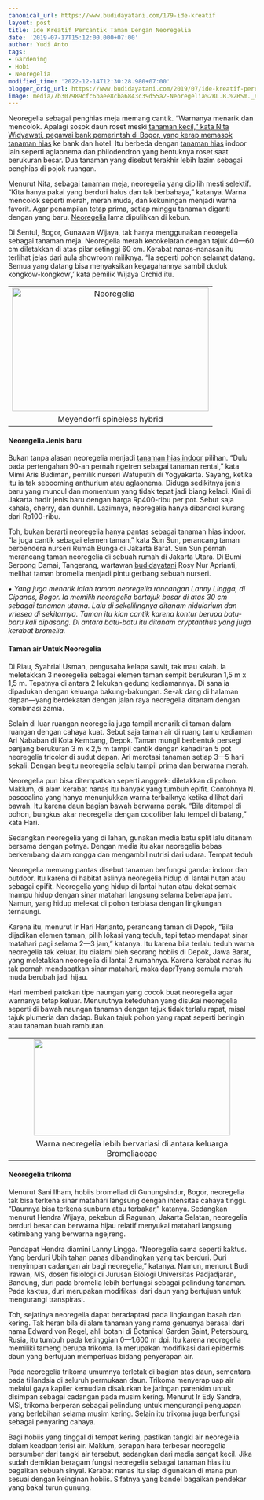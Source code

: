 ```yaml
---
canonical_url: https://www.budidayatani.com/179-ide-kreatif
layout: post
title: Ide Kreatif Percantik Taman Dengan Neoregelia
date: '2019-07-17T15:12:00.000+07:00'
author: Yudi Anto
tags:
- Gardening
- Hobi
- Neoregelia
modified_time: '2022-12-14T12:30:28.980+07:00'
blogger_orig_url: https://www.budidayatani.com/2019/07/ide-kreatif-percantik-taman-dengan.html
image: media/7b307989cfc6baee8cba6843c39d55a2-Neoregelia%2BL.B.%2BSm._800x503.jpg
---
```

<p>Neoregelia sebagai penghias meja memang cantik. “Warnanya menarik dan mencolok. Apalagi sosok daun roset meski <a href="https://www.budidayatani.com/hobi/tanaman-hias" style="width: auto !important">tanaman kecil,” kata Nita Widyawati, pegawai bank pemerintah di Bogor, yang kerap memasok tanaman hias</a> ke bank dan hotel. Itu berbeda dengan <a href="https://www.budidayatani.com/hobi/tanaman-hias" style="width: auto !important">tanaman hias</a> indoor lain seperti aglaonema dan philodendron yang bentuknya roset saat berukuran besar. Dua tanaman yang disebut terakhir lebih lazim sebagai penghias di pojok ruangan.</p><p>Menurut Nita, sebagai tanaman meja, neoregelia yang dipilih mesti selektif. “Kita hanya pakai yang berduri halus dan tak berbahaya,” katanya. Warna mencolok seperti merah, merah muda, dan kekuningan menjadi warna favorit. Agar penampilan tetap prima, setiap minggu tanaman diganti dengan yang baru. <a href="https://plants.usda.gov/core/profile?symbol=NEORE" rel="nofollow">Neoregelia</a> lama dipulihkan di kebun.</p><p>Di Sentul, Bogor, Gunawan Wijaya, tak hanya menggunakan neoregelia sebagai tanaman meja. Neoregelia merah kecokelatan dengan tajuk 40—60 cm diletakkan di atas pilar setinggi 60 cm. Kerabat nanas-nanasan itu terlihat jelas dari aula showroom miliknya. “Ia seperti pohon selamat datang. Semua yang datang bisa menyaksikan kegagahannya sambil duduk kongkow-kongkow’,’ kata pemilik Wijaya Orchid itu.</p><table style="margin-left: auto;margin-right: auto;text-align: center" cellspacing="0" cellpadding="0" align="center"><tbody><tr><td style="text-align: center"><a style="margin-left: auto;margin-right: auto" href="https://i1.wp.com/1.bp.blogspot.com/-5dLzTQC9-Bo/XS7IXUgzJdI/AAAAAAAADAM/o_oG580EH-sEv--bePkkPlnspk0c-k9zwCLcBGAs/s1600/Neoregelia%2BL.B.%2BSm._800x503.jpg?ssl=1"><img loading="lazy" title="Neoregelia" src="https://i1.wp.com/1.bp.blogspot.com/-5dLzTQC9-Bo/XS7IXUgzJdI/AAAAAAAADAM/o_oG580EH-sEv--bePkkPlnspk0c-k9zwCLcBGAs/s400/Neoregelia%2BL.B.%2BSm._800x503.jpg?resize=400%2C251&amp;ssl=1" alt="Neoregelia" width="400" height="251" border="0" data-original-height="503" data-original-width="800" data-recalc-dims="1" /></a></td></tr><tr><td style="text-align: center">Meyendorfi spineless hybrid</td></tr></tbody></table><h4>Neoregelia Jenis baru</h4><p>Bukan tanpa alasan neoregelia menjadi <a href="https://www.budidayatani.com/search/label/taman">tanaman hias indoor</a> pilihan. “Dulu pada pertengahan 90-an pernah ngetren sebagai tanaman rental,” kata Mimi Aris Budiman, pemilik nurseri Watuputih di Yogyakarta. Sayang, ketika itu ia tak sebooming anthurium atau aglaonema. Diduga sedikitnya jenis baru yang muncul dan momentum yang tidak tepat jadi biang keladi. Kini di Jakarta hadir jenis baru dengan harga Rp400-ribu per pot. Sebut saja kahala, cherry, dan dunhill. Lazimnya, neoregelia hanya dibandrol kurang dari Rp100-ribu.</p><p>Toh, bukan berarti neoregelia hanya pantas sebagai tanaman hias indoor. “Ia juga cantik sebagai elemen taman,” kata Sun Sun, perancang taman berbendera nurseri Rumah Bunga di Jakarta Barat. Sun Sun pernah merancang taman neoregelia di sebuah rumah di Jakarta Utara. Di Bumi Serpong Damai, Tangerang, wartawan <a href="https://www.budidayatani.com/">budidayatani</a> Rosy Nur Aprianti, melihat taman bromelia menjadi pintu gerbang sebuah nurseri.</p><p><i>• Yang juga menarik ialah taman neoregelia rancangan Lanny Lingga, di Cipanas, Bogor. Ia memilih neoregelia bertajuk besar di atas 30 cm  sebagai tanaman utama. Lalu di sekelilingnya ditanam nidularium dan vriesea di sekitarnya. Taman itu kian cantik karena kontur berupa batu-baru kali dipasang. Di antara batu-batu itu ditanam cryptanthus yang juga kerabat bromelia.</i></p><h4>Taman air Untuk Neoregelia</h4><p>Di Riau, Syahrial Usman, pengusaha kelapa sawit, tak mau kalah. Ia meletakkan 3 neoregelia sebagai elemen taman sempit berukuran 1,5 m x 1,5 m. Tepatnya di antara 2 lekukan gedung kediamannya. Di sana ia dipadukan dengan keluarga bakung-bakungan. Se-ak dang di halaman depan—yang berdekatan dengan jalan raya neoregelia ditanam dengan kombinasi zamia.</p><p>Selain di luar ruangan neoregelia juga tampil menarik di taman dalam ruangan dengan cahaya kuat. Sebut saja taman air di ruang tamu kediaman Ari Nababan di Kota Kembang, Depok. Taman mungil berbentuk persegi panjang berukuran 3 m x 2,5 m tampil cantik dengan kehadiran 5 pot neoregelia tricolor di sudut depan. Ari merotasi tanaman setiap 3—5 hari sekali. Dengan begitu neoregelia selalu tampil prima dan berwarna merah.</p><p>Neoregelia pun bisa ditempatkan seperti anggrek: diletakkan di pohon. Maklum, di alam kerabat nanas itu banyak yang tumbuh epifit. Contohnya N. pascoalina yang hanya menunjukkan warna terbaiknya ketika dilihat dari bawah. Itu karena daun bagian bawah berwarna perak. “Bila ditempel di pohon, bungkus akar neoregelia dengan cocofiber lalu tempel di batang,” kata Hari.</p><p>Sedangkan neoregelia yang di lahan, gunakan media batu split lalu ditanam bersama dengan potnya. Dengan media itu akar neoregelia bebas berkembang dalam rongga dan mengambil nutrisi dari udara. Tempat teduh</p><p>Neoregelia memang pantas disebut tanaman berfungsi ganda: indoor dan outdoor. Itu karena di habitat aslinya neoregelia hidup di lantai hutan atau sebagai epifit. Neoregelia yang hidup di lantai hutan atau dekat semak mampu hidup dengan sinar matahari langsung selama beberapa jam. Namun, yang hidup melekat di pohon terbiasa dengan lingkungan ternaungi.</p><p>Karena itu, menurut Ir Hari Harjanto, perancang taman di Depok, “Bila dijadikan elemen taman, pilih lokasi yang teduh, tapi tetap mendapat sinar matahari pagi selama 2—3 jam,” katanya. Itu karena bila terlalu teduh warna neoregelia tak keluar. Itu dialami oleh seorang hobiis di Depok, Jawa Barat, yang meletakkan neoregelia di lantai 2 rumahnya. Karena kerabat nanas itu tak pernah mendapatkan sinar matahari, maka daprTyang semula merah muda berubah jadi hijau.</p><p>Hari memberi patokan tipe naungan yang cocok buat neoregelia agar warnanya tetap keluar. Menurutnya keteduhan yang disukai neoregelia seperti di bawah naungan tanaman dengan tajuk tidak terlalu rapat, misal tajuk plumeria dan dadap. Bukan tajuk pohon yang rapat seperti beringin atau tanaman buah rambutan.</p><table style="margin-left: auto;margin-right: auto;text-align: center" cellspacing="0" cellpadding="0" align="center"><tbody><tr><td style="text-align: center"><a style="margin-left: auto;margin-right: auto" href="https://i1.wp.com/1.bp.blogspot.com/-RE__8-5roBA/XS7YNq8ekvI/AAAAAAAADAY/JjiO7fNC2ewOCq-4pE_6jrLOeX8hrt9ogCLcBGAs/s1600/Neoregelia%2BL.B.%2BSm._800x393.jpg?ssl=1"><img loading="lazy" src="https://i1.wp.com/1.bp.blogspot.com/-RE__8-5roBA/XS7YNq8ekvI/AAAAAAAADAY/JjiO7fNC2ewOCq-4pE_6jrLOeX8hrt9ogCLcBGAs/s400/Neoregelia%2BL.B.%2BSm._800x393.jpg?resize=400%2C196&amp;ssl=1" width="400" height="196" border="0" data-original-height="393" data-original-width="800" data-recalc-dims="1" /></a></td></tr><tr><td style="text-align: center">Warna neoregelia lebih bervariasi di antara keluarga Bromeliaceae</td></tr></tbody></table><h4>Neoregelia trikoma</h4><p>Menurut Sani Ilham, hobiis bromeliad di Gunungsindur, Bogor, neoregelia tak bisa terkena sinar matahari langsung dengan intensitas cahaya tinggi. “Daunnya bisa terkena sunburn atau terbakar,” katanya. Sedangkan menurut Hendra Wijaya, pekebun di Ragunan, Jakarta Selatan, neoregelia berduri besar dan berwarna hijau relatif menyukai matahari langsung ketimbang yang berwarna ngejreng.</p><p>Pendapat Hendra diamini Lanny Lingga. “Neoregelia sama seperti kaktus. Yang berduri Ubih tahan panas dibandingkan yang tak berduri. Duri menyimpan cadangan air bagi neoregelia,” katanya. Namun, menurut Budi Irawan, MS, dosen fisiologi di Jurusan Biologi Universitas Padjadjaran, Bandung, duri pada bromelia lebih berfungsi sebagai pelindung tanaman. Pada kaktus, duri merupakan modifikasi dari daun yang bertujuan untuk mengurangi transpirasi.</p><p>Toh, sejatinya neoregelia dapat beradaptasi pada lingkungan basah dan kering. Tak heran bila di alam tanaman yang nama genusnya berasal dari nama Edward von Regel, ahli botani di Botanical Garden Saint, Petersburg, Rusia, itu tumbuh pada ketinggian 0—1.600 m dpi. Itu karena neoregelia memiliki tameng berupa trikoma. Ia merupakan modifikasi dari epidermis daun yang bertujuan memperluas bidang penyerapan air.</p><p>Pada neoregelia trikoma umumnya terletak di bagian atas daun, sementara pada tillandsia di seluruh permukaan daun. Trikoma menyerap uap air melalui gaya kapiler kemudian disalurkan ke jaringan parenkim untuk disimpan sebagai cadangan pada musim kering. Menurut Ir Edy Sandra, MSi, trikoma berperan sebagai pelindung untuk mengurangi penguapan yang berlebihan selama musim kering. Selain itu trikoma juga berfungsi sebagai penyaring cahaya.</p><p>Bagi hobiis yang tinggal di tempat kering, pastikan tangki air neoregelia dalam keadaan terisi air. Maklum, serapan hara terbesar neoregelia bersumber dari tangki air tersebut, sedangkan dari media sangat kecil. Jika sudah demikian beragam fungsi neoregelia sebagai tanaman hias itu bagaikan sebuah sinyal. Kerabat nanas itu siap digunakan di mana pun sesuai dengan keinginan hobiis. Sifatnya yang bandel bagaikan pendekar yang bakal turun gunung.</p>